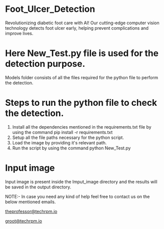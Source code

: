 # Foot_Ulcer_Detection
Revolutionizing diabetic foot care with AI! Our cutting-edge computer vision technology detects foot ulcer early, helping prevent complications and improve lives.

# Here New_Test.py file is used for the detection purpose.
Models folder consists of all the files required for the python file to perform the detection.

# Steps to run the python file to check the detection.

1. Install all the dependencies mentioned in the requirements.txt file by using the command pip install -r requirements.txt
2. Setup all the file paths necessary for the python script.
3. Load the image by providing it's relevant path.
4. Run the script by using the command python New_Test.py

# Input image
Input image is present inside the Imput_image directory and the results will be saved in the output directory.


NOTE:- In case you need any kind of help feel free to contact us on the below mentioned emails.

theprofessor@techrpm.io

groot@techrpm.io
